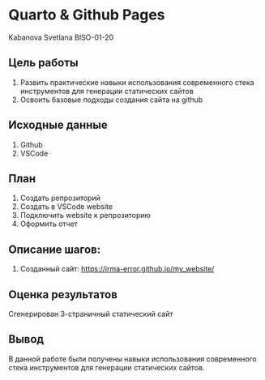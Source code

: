 # Quarto & Github Pages
Kabanova Svetlana BISO-01-20

## Цель работы

1.  Развить практические навыки использования современного стека
    инструментов для генерации статических сайтов
2.  Освоить базовые подходы создания сайта на github

## Исходные данные

1.  Github
2.  VSCode

## План

1.  Создать репрозиторий
2.  Создать в VSCode website
3.  Подключить website к репрозиторию
4.  Оформить отчет

## Описание шагов:

1.  Созданный сайт: https://irma-error.github.io/my_website/

## Оценка результатов

Сгенерирован 3-страничный статический сайт

## Вывод

В данной работе были получены навыки использования современного стека
инструментов для генерации статических сайтов.
